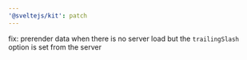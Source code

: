 ```yaml
---
'@sveltejs/kit': patch
---
```


fix: prerender data when there is no server load but the `trailingSlash` option is set from the server
